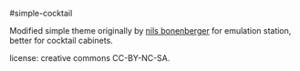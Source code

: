#simple-cocktail

Modified simple theme originally by [nils bonenberger](www.nilsbyte.de) for emulation station, better for cocktail cabinets.

license: creative commons CC-BY-NC-SA.


